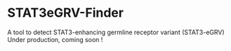 # STAT3eGRV-Finder
A tool to detect STAT3-enhancing germline receptor variant (STAT3-eGRV)
Under production, coming soon !
